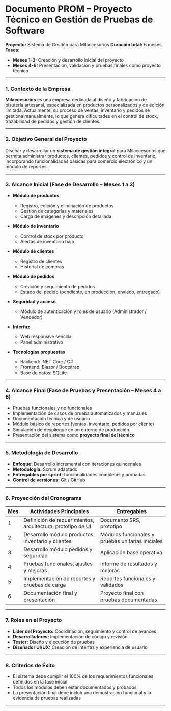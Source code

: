 # Documento PROM – Proyecto Técnico en Gestión de Pruebas de Software

**Proyecto:** Sistema de Gestión para Milaccesorios
**Duración total:** 6 meses
**Fases:**

* **Meses 1-3:** Creación y desarrollo inicial del proyecto
* **Meses 4-6:** Presentación, validación y pruebas finales como proyecto técnico

---

### 1. Contexto de la Empresa

**Milaccesorios** es una empresa dedicada al diseñó y fabricación de bisutería artesanal, especializada en productos personalizados y de edición limitada. Actualmente, su proceso de ventas, inventario y pedidos se gestiona manualmente, lo que genera dificultades en el control de stock, trazabilidad de pedidos y gestión de clientes.

---

### 2. Objetivo General del Proyecto

Diseñar y desarrollar un **sistema de gestión integral** para Milaccesorios que permita administrar productos, clientes, pedidos y control de inventario, incorporando funcionalidades básicas para comercio electrónico y un módulo de reportes.

---

### 3. Alcance Inicial (Fase de Desarrollo – Meses 1 a 3)

* **Módulo de productos**

  * Registro, edición y eliminación de productos
  * Gestión de categorías y materiales
  * Carga de imágenes y descripción detallada
* **Módulo de inventario**

  * Control de stock por producto
  * Alertas de inventario bajo
* **Módulo de clientes**

  * Registro de clientes
  * Historial de compras
* **Módulo de pedidos**

  * Creación y seguimiento de pedidos
  * Estado del pedido (pendiente, en producción, enviado, entregado)
* **Seguridad y acceso**

  * Módulo de autenticación y roles de usuario (Administrador / Vendedor)
* **Interfaz**

  * Web responsive sencilla
  * Panel administrativo
* **Tecnologías propuestas**

  * Backend: .NET Core / C#
  * Frontend: Blazor / Bootstrap
  * Base de datos: SQLite

---

### 4. Alcance Final (Fase de Pruebas y Presentación – Meses 4 a 6)

* Pruebas funcionales y no funcionales
* Implementación de casos de prueba automatizados y manuales
* Documentación técnica y de usuario
* Módulo básico de reportes (ventas, inventario, pedidos por cliente)
* Simulación de despliegue en un entorno de producción
* Presentación del sistema como **proyecto final del técnico**

---

### 5. Metodología de Desarrollo

* **Enfoque:** Desarrollo incremental con iteraciones quincenales
* **Metodología:** Scrum adaptado
* **Entregables por sprint:** funcionalidades completas y probadas
* **Control de versiones:** Git / GitHub

---

### 6. Proyección del Cronograma

| Mes | Actividades Principales                                     | Entregables                                       |
| --- | ----------------------------------------------------------- | ------------------------------------------------- |
| 1   | Definición de requerimientos, arquitectura, prototipo de UI | Documento SRS, prototipo                 |
| 2   | Desarrollo módulo productos, inventario y clientes          | Módulos funcionales y pruebas unitarias iniciales |
| 3   | Desarrollo módulo pedidos y seguridad                       | Aplicación base operativa                         |
| 4   | Pruebas funcionales, ajustes y mejoras                      | Informe de resultados y mejoras                   |
| 5   | Implementación de reportes y pruebas de carga               | Reportes funcionales y validados                  |
| 6   | Documentación final y presentación                          | Proyecto final con pruebas documentadas           |

---

### 7. Roles en el Proyecto

* **Líder del Proyecto:** Coordinación, seguimiento y control de avances
* **Desarrolladores:** Implementación de código y revisión
* **Tester:** Diseño y ejecución de pruebas
* **Diseñador UI/UX:** Creación de interfaz y experiencia de usuario

---

### 8. Criterios de Éxito

* El sistema debe cumplir el 100% de los requerimientos funcionales definidos en la fase inicial
* Todos los módulos deben estar documentados y probados
* La presentación final debe incluir una demostración funcional y la evidencia de pruebas realizadas

---
